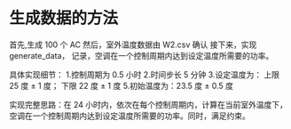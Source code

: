 # 生成数据的方法

首先,生成 100 个 AC
然后，室外温度数据由 W2.csv 确认
接下来，实现 generate_data， 记录，空调在一个控制周期内达到设定温度所需要的功率。

具体实现细节： 1.控制周期为 0.5 小时 2.时间步长 5 分钟 3.设定温度为： 上限 25 度 ± 1 度； 下限 22 度 ± 1 度 5.初始温度为：23.5 度 ± 0.5 度

实现完整思路：在 24 小时内，依次在每个控制周期内，计算在当前室外温度下，空调在一个控制周期内达到设定温度所需要的功率。同时，满足约束。
